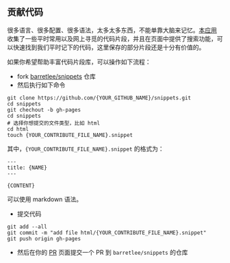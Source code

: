## 贡献代码

很多语言、很多配置、很多语法，太多太多东西，不能单靠大脑来记忆。[本应用](http://snippets.barretlee.com) 收集了一些平时常用以及网上寻觅的代码片段，并且在页面中提供了搜索功能，可以快速找到我们平时记下的代码，这里保存的部分片段还是十分有价值的。

如果你希望帮助丰富代码片段库，可以操作如下流程：

- fork [barretlee/snippets](https://github.com/barretlee/snippets.git) 仓库
- 然后执行如下命令
```
git clone https://github.com/{YOUR_GITHUB_NAME}/snippets.git
cd snippets
git chechout -b gh-pages
cd snippets
# 选择你想提交的文件类型，比如 html
cd html
touch {YOUR_CONTRIBUTE_FILE_NAME}.snippet
```
其中，`{YOUR_CONTRIBUTE_FILE_NAME}.snippet` 的格式为：
```
---
title: {NAME}
---

{CONTENT}
```
可以使用 markdown 语法。
- 提交代码
```
git add --all
git commit -m "add file html/{YOUR_CONTRIBUTE_FILE_NAME}.snippet"
git push origin gh-pages
```
- 然后在你的 [PR](https://github.com/{YOUR_GITHUB_NAME}/snippets/pulls) 页面提交一个 PR 到 `barretlee/snippets` 的仓库
